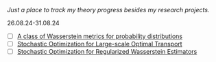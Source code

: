 *Just a place to track my theory progress besides my research projects.*

26.08.24-31.08.24
- [ ] [A class of Wasserstein metrics for probability distributions](https://projecteuclid.org/journals/michigan-mathematical-journal/volume-31/issue-2/A-class-of-Wasserstein-metrics-for-probability-distributions/10.1307/mmj/1029003026.full)
- [ ] [Stochastic Optimization for Large-scale Optimal Transport](https://arxiv.org/pdf/1605.08527)
- [ ] [Stochastic Optimization for Regularized Wasserstein Estimators](https://arxiv.org/pdf/2002.08695)